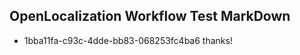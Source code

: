 ## OpenLocalization Workflow Test MarkDown
* 1bba11fa-c93c-4dde-bb83-068253fc4ba6 
thanks!<!--HONumber=Mar16_HO2-->
